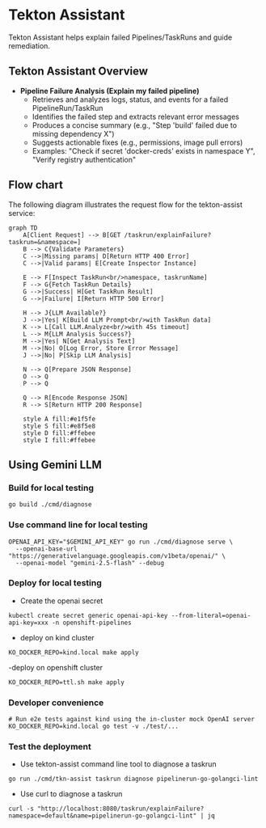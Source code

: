 # Tekton Assistant

Tekton Assistant helps explain failed Pipelines/TaskRuns and guide remediation. 

## Tekton Assistant Overview

- **Pipeline Failure Analysis (Explain my failed pipeline)**
  - Retrieves and analyzes logs, status, and events for a failed PipelineRun/TaskRun
  - Identifies the failed step and extracts relevant error messages
  - Produces a concise summary (e.g., "Step 'build' failed due to missing dependency X")
  - Suggests actionable fixes (e.g., permissions, image pull errors)
  - Examples: "Check if secret 'docker-creds' exists in namespace Y", "Verify registry authentication"

## Flow chart
The following diagram illustrates the request flow for the tekton-assist service:

```mermaid
graph TD
    A[Client Request] --> B[GET /taskrun/explainFailure?taskrun=&namespace=]
    B --> C{Validate Parameters}
    C -->|Missing params| D[Return HTTP 400 Error]
    C -->|Valid params| E[Create Inspector Instance]
    
    E --> F[Inspect TaskRun<br/>namespace, taskrunName]
    F --> G{Fetch TaskRun Details}
    G -->|Success| H[Get TaskRun Result]
    G -->|Failure| I[Return HTTP 500 Error]
    
    H --> J{LLM Available?}
    J -->|Yes| K[Build LLM Prompt<br/>with TaskRun data]
    K --> L[Call LLM.Analyze<br/>with 45s timeout]
    L --> M{LLM Analysis Success?}
    M -->|Yes| N[Get Analysis Text]
    M -->|No| O[Log Error, Store Error Message]
    J -->|No| P[Skip LLM Analysis]
    
    N --> Q[Prepare JSON Response]
    O --> Q
    P --> Q
    
    Q --> R[Encode Response JSON]
    R --> S[Return HTTP 200 Response]
    
    style A fill:#e1f5fe
    style S fill:#e8f5e8
    style D fill:#ffebee
    style I fill:#ffebee

```

## Using Gemini LLM

### Build for local testing
```
go build ./cmd/diagnose
```

### Use command line for local testing
```
OPENAI_API_KEY="$GEMINI_API_KEY" go run ./cmd/diagnose serve \
  --openai-base-url "https://generativelanguage.googleapis.com/v1beta/openai/" \
  --openai-model "gemini-2.5-flash" --debug
```

### Deploy for local testing
- Create the openai secret
```
kubectl create secret generic openai-api-key --from-literal=openai-api-key=xxx -n openshift-pipelines
```

- deploy on kind cluster
```
KO_DOCKER_REPO=kind.local make apply
```

-deploy on openshift cluster
```
KO_DOCKER_REPO=ttl.sh make apply
```

### Developer convenience
```
# Run e2e tests against kind using the in-cluster mock OpenAI server
KO_DOCKER_REPO=kind.local go test -v ./test/...
```

### Test the deployment

- Use tekton-assist command line tool to diagnose a taskrun
```
go run ./cmd/tkn-assist taskrun diagnose pipelinerun-go-golangci-lint
```

- Use curl to diagnose a taskrun
```
curl -s "http://localhost:8080/taskrun/explainFailure?namespace=default&name=pipelinerun-go-golangci-lint" | jq
```
